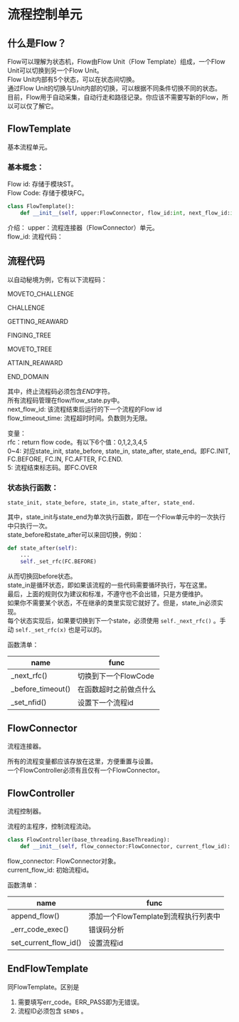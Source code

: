 # 流程控制单元

## 什么是Flow？  
Flow可以理解为状态机，Flow由Flow Unit（Flow Template）组成，一个Flow Unit可以切换到另一个Flow Unit。  
Flow Unit内部有5个状态，可以在状态间切换。  
通过Flow Unit的切换与Unit内部的切换，可以根据不同条件切换不同的状态。  
目前，Flow用于自动采集，自动行走和路径记录。你应该不需要写新的Flow，所以可以仅了解它。

## FlowTemplate  
基本流程单元。

### 基本概念：  
Flow id: 存储于模块ST。  
Flow Code: 存储于模块FC。

```python
class FlowTemplate():
    def __init__(self, upper:FlowConnector, flow_id:int, next_flow_id:int, flow_timeout_time:float = -1):
```

介绍：
upper：流程连接器（FlowConnector）单元。  
flow_id: 流程代码：

## 流程代码

以自动秘境为例，它有以下流程码：

MOVETO_CHALLENGE

CHALLENGE

GETTING_REAWARD

FINGING_TREE

MOVETO_TREE

ATTAIN_REAWARD

END_DOMAIN

其中，终止流程码必须包含$END$字符。  
所有流程码管理在flow/flow_state.py中。  
next_flow_id: 该流程结束后运行的下一个流程的Flow id  
flow_timeout_time: 流程超时时间。负数则为无限。  

变量：  
rfc：return flow code。有以下6个值：0,1,2,3,4,5  
0~4: 对应state_init, state_before, state_in, state_after, state_end。即FC.INIT, FC.BEFORE, FC.IN, FC.AFTER, FC.END.  
5: 流程结束标志码。即FC.OVER  

### 状态执行函数：
`state_init, state_before, state_in, state_after, state_end.`

其中，state_init与state_end为单次执行函数，即在一个Flow单元中的一次执行中只执行一次。  
state_before和state_after可以来回切换，例如：  

```python
def state_after(self):
    ...
    self._set_rfc(FC.BEFORE)
```

从而切换回before状态。  
state_in是循环状态，即如果该流程的一些代码需要循环执行，写在这里。  
最后，上面的规则仅为建议和标准，不遵守也不会出错，只是方便维护。  
如果你不需要某个状态，不在继承的类里实现它就好了。但是，state_in必须实现。  
每个状态实现后，如果要切换到下一个state，必须使用 `self._next_rfc()` 。手动 `self._set_rfc(x)` 也是可以的。

函数清单：

|name|func|
|----|----|
|_next_rfc()|切换到下一个FlowCode|
|_before_timeout()|在函数超时之前做点什么|
|_set_nfid()|设置下一个流程id|

## FlowConnector

流程连接器。

所有的流程变量都应该存放在这里，方便重置与设置。  
一个FlowController必须有且仅有一个FlowConnector。

## FlowController

流程控制器。

流程的主程序，控制流程流动。

```python
class FlowController(base_threading.BaseThreading):
    def __init__(self, flow_connector:FlowConnector, current_flow_id):
```
flow_connector: FlowConnector对象。  
current_flow_id: 初始流程id。

函数清单：

|name|func|
|----|----|
|append_flow()|添加一个FlowTemplate到流程执行列表中|
|_err_code_exec()|错误码分析|
|set_current_flow_id()|设置流程id|

## EndFlowTemplate

同FlowTemplate。区别是

1. 需要填写err_code。ERR_PASS即为无错误。
2. 流程ID必须包含 `$END$` 。


